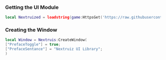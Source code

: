 ### Getting the UI Module
```lua
local Nextruized = loadstring(game:HttpsGet('https://raw.githubusercontent.com/XTRINT0/Nexruized/main/source'))()
```

### Creating the Window

```lua
local Window = Nextruis:CreateWindow(
["PrefaceToggle"] = true;
["PrefaceSentance"] = "Nextruiz UI Library";
)
```
